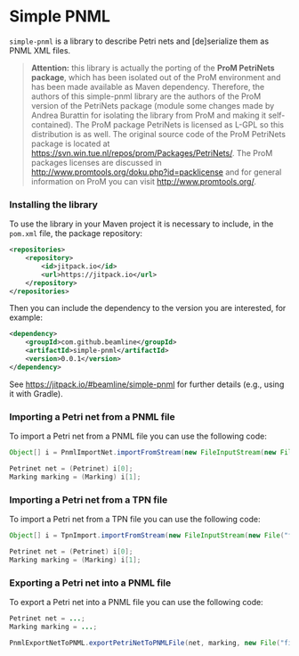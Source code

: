 # Simple PNML

`simple-pnml` is a library to describe Petri nets and [de]serialize them as PNML XML files.

> **Attention:** this library is actually the porting of the **ProM PetriNets package**, which has been isolated out of the ProM environment and has been made available as Maven dependency. Therefore, the authors of this simple-pnml library are the authors of the ProM version of the PetriNets package (module some changes made by Andrea Burattin for isolating the library from ProM and making it self-contained). The ProM package PetriNets is licensed as L-GPL so this distribution is as well. The original source code of the ProM PetriNets package is located at <https://svn.win.tue.nl/repos/prom/Packages/PetriNets/>. The ProM packages licenses are discussed in <http://www.promtools.org/doku.php?id=packlicense> and for general information on ProM you can visit <http://www.promtools.org/>.



### Installing the library

To use the library in your Maven project it is necessary to include, in the `pom.xml` file, the package repository:
```xml
<repositories>
    <repository>
        <id>jitpack.io</id>
        <url>https://jitpack.io</url>
    </repository>
</repositories>
```
Then you can include the dependency to the version you are interested, for example:
```xml
<dependency>
    <groupId>com.github.beamline</groupId>
    <artifactId>simple-pnml</artifactId>
    <version>0.0.1</version>
</dependency>
```
See <https://jitpack.io/#beamline/simple-pnml> for further details (e.g., using it with Gradle).


### Importing a Petri net from a PNML file

To import a Petri net from a PNML file you can use the following code:

```java
Object[] i = PnmlImportNet.importFromStream(new FileInputStream(new File("file.pnml")));

Petrinet net = (Petrinet) i[0];
Marking marking = (Marking) i[1];
```

### Importing a Petri net from a TPN file

To import a Petri net from a TPN file you can use the following code:

```java
Object[] i = TpnImport.importFromStream(new FileInputStream(new File("file.tpn")));

Petrinet net = (Petrinet) i[0];
Marking marking = (Marking) i[1];
```


### Exporting a Petri net into a PNML file

To export a Petri net into a PNML file you can use the following code:

```java
Petrinet net = ...;
Marking marking = ...;

PnmlExportNetToPNML.exportPetriNetToPNMLFile(net, marking, new File("file.pnml"));
```